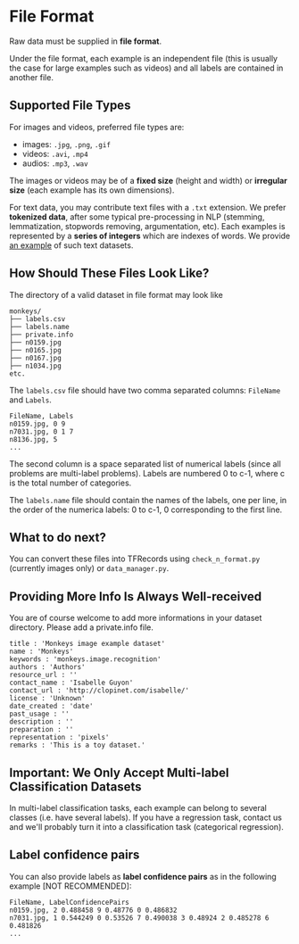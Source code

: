 # File Format

Raw data must be supplied in **file format**.

Under the file format, each example is an independent file (this is usually the case for large examples such as videos) and all labels are contained in another file.

## Supported File Types
For images and videos, preferred file types are:
- images: `.jpg`, `.png`, `.gif`
- videos: `.avi`, `.mp4`
- audios: `.mp3`, `.wav`

The images or videos may be of a **fixed size** (height and width) or **irregular size** (each example has its own dimensions).

For text data, you may contribute text files with a `.txt` extension. We prefer **tokenized data**, after some typical pre-processing in NLP (stemming, lemmatization, stopwords removing, argumentation, etc). Each examples is represented by a **series of integers** which are indexes of words. We provide [an example](https://github.com/zhengying-liu/autodl-contrib/tree/master/file_format/randomtext) of such text datasets.


## How Should These Files Look Like?

The directory of a valid dataset in file format may look like
```
monkeys/
├── labels.csv
├── labels.name
├── private.info
├── n0159.jpg
├── n0165.jpg
├── n0167.jpg
├── n1034.jpg
etc.
```

The `labels.csv` file should have two comma separated columns: `FileName` and `Labels`.
```
FileName, Labels
n0159.jpg, 0 9
n7031.jpg, 0 1 7
n8136.jpg, 5
...
```
The second column is a space separated list of numerical labels (since all problems are multi-label problems). Labels are numbered 0 to c-1, where c is the total number of categories. 

The `labels.name` file should contain the names of the labels, one per line, in the order of the numerica labels: 0 to c-1, 0 corresponding to the first line. 

## What to do next?
You can convert these files into TFRecords using `check_n_format.py` (currently images only) or `data_manager.py`. 

## Providing More Info Is Always Well-received
You are of course welcome to add more informations in your dataset directory. Please add a private.info file.
```
title : 'Monkeys image example dataset'
name : 'Monkeys'
keywords : 'monkeys.image.recognition'
authors : 'Authors'
resource_url : ''
contact_name : 'Isabelle Guyon'
contact_url : 'http://clopinet.com/isabelle/'
license : 'Unknown'
date_created : 'date'
past_usage : ''
description : ''
preparation : ''
representation : 'pixels'
remarks : 'This is a toy dataset.'
```

## Important: We Only Accept Multi-label Classification Datasets
In multi-label classification tasks, each example can belong to several classes (i.e. have several labels).
If you have a regression task, contact us and we'll probably turn it into a classification task (categorical regression).

## Label confidence pairs
You can also provide labels as **label confidence pairs** as in the following example [NOT RECOMMENDED]:
```
FileName, LabelConfidencePairs
n0159.jpg, 2 0.488458 9 0.48776 0 0.486832
n7031.jpg, 1 0.544249 0 0.53526 7 0.490038 3 0.48924 2 0.485278 6 0.481826
...
```
